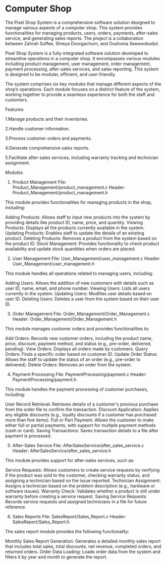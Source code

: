 # Computer Shop


The Pixel Shop System is a comprehensive software solution designed to manage various aspects of a computer shop. This system provides functionalities for managing products, users, orders, payments, after-sales service, and generating sales reports. The project is a collaboration between Zahrah Suffee, Shreya Doorgachurn, and Oushvina Seewoobudut.

Pixel Shop System is a fully-integrated software solution developed to streamline operations in a computer shop. It encompasses various modules including product management, user management, order management, payment processing, after-sales services, and sales reporting. This system is designed to be modular, efficient, and user-friendly.

The system comprises six key modules that manage different aspects of the shop’s operations. Each module focuses on a distinct feature of the system, working together to provide a seamless experience for both the staff and customers.

Features:

1.Manage products and their inventories.

2.Handle customer information.

3.Process customer orders and payments.

4.Generate comprehensive sales reports.

5.Facilitate after-sales services, including warranty tracking and technician assignment.

Modules

1. Product Management
File: Product_Management/product_management.c
Header: Product_Management/product_management.h

This module provides functionalities for managing products in the shop, including:

Adding Products: Allows staff to input new products into the system by providing details like product ID, name, price, and quantity.
Viewing Products: Displays all the products currently available in the system.
Updating Products: Enables staff to update the details of an existing product.
Deleting Products: Removes a product from the system based on the product ID.
Stock Management: Provides functionality to check product availability and update stock quantities when orders are placed.


2. User Management
File: User_Management/user_management.c
Header: User_Management/user_management.h

This module handles all operations related to managing users, including:

Adding Users: Allows the addition of new customers with details such as user ID, name, email, and phone number.
Viewing Users: Lists all users currently in the system.
Updating Users: Modifies user details based on user ID.
Deleting Users: Deletes a user from the system based on their user ID.


3. Order Management
File: Order_Management/Order_Management.c
Header: Order_Management/Order_Management.h

This module manages customer orders and provides functionalities to:

Add Orders: Records new customer orders, including the product name, price, discount, payment method, and status (e.g., pre-order, delivered, pending).
View Orders: Displays all orders made by customers.
Query Orders: Finds a specific order based on customer ID.
Update Order Status: Allows the staff to update the status of an order (e.g., pre-order to delivered).
Delete Orders: Removes an order from the system.


4. Payment Processing
File: PaymentProcessing/payment.c
Header: PaymentProcessing/payment.h

This module handles the payment processing of customer purchases, including:

User Record Retrieval: Retrieves details of a customer's previous purchase from the order file to confirm the transaction.
Discount Application: Applies any eligible discounts (e.g., loyalty discounts if a customer has purchased more than five items).
Full or Part Payment: Allows the customer to make either full or partial payments, with support for multiple payment methods (cash or card).
Saving Transactions: Saves transaction details to a file after payment is processed.


5. After-Sales Service
File: AfterSalesService/after_sales_service.c
Header: AfterSalesService/after_sales_service.h

This module provides support for after-sales services, such as:

Service Requests: Allows customers to create service requests by verifying if the product was sold to the customer, checking warranty status, and assigning a technician based on the issue reported.
Technician Assignment: Assigns a technician based on the problem description (e.g., hardware or software issues).
Warranty Check: Validates whether a product is still under warranty before creating a service request.
Saving Service Requests: Records service requests and assigned technicians in a file for future reference.


6. Sales Reports
File: SalesReport/Sales_Report.c
Header: SalesReport/Sales_Report.h

The sales report module provides the following functionality:

Monthly Sales Report Generation: Generates a detailed monthly sales report that includes total sales, total discounts, net revenue, completed orders, and returned orders.
Order Data Loading: Loads order data from the system and filters it by year and month to generate the report.

